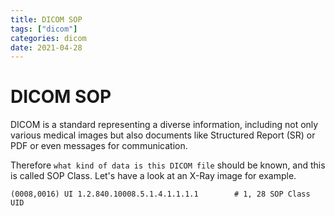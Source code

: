 ```yaml
---
title: DICOM SOP
tags: ["dicom"]
categories: dicom
date: 2021-04-28
---
```


# DICOM SOP

DICOM is a standard representing a diverse information, including not only various medical images
but also documents like Structured Report (SR) or PDF or even messages for communication.

Therefore `what kind of data is this DICOM file` should be known, and this is called SOP Class.
Let's have a look at an X-Ray image for example.

    (0008,0016) UI 1.2.840.10008.5.1.4.1.1.1.1        # 1, 28 SOP Class UID
